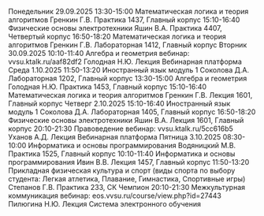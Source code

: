 Понедельник 29.09.2025
13:30-15:00	Математическая логика и теория алгоритмов	Гренкин Г.В.	Практика	1437, Главный корпус
15:10-16:40	Физические основы электротехники	Яшин В.А.	Практика	4407, Четвертый корпус
16:50-18:20	Математическая логика и теория алгоритмов	Гренкин Г.В.	Лабораторная	1412, Главный корпус
Вторник 30.09.2025
10:10-11:40	Алгебра и геометрия
вебинар: vvsu.ktalk.ru/aaf82df2
Голодная Н.Ю.	Лекция	Вебинарная платформа
Среда 1.10.2025
11:50-13:20	Иностранный язык модуль 1	Соколова Д.А.	Лабораторная	1202, Главный корпус
13:30-15:00	Алгебра и геометрия	Голодная Н.Ю.	Практика	1453, Главный корпус
15:10-16:40	Математическая логика и теория алгоритмов	Гренкин Г.В.	Лекция	1601, Главный корпус
Четверг 2.10.2025
15:10-16:40	Иностранный язык модуль 1	Соколова Д.А.	Лабораторная	1405, Главный корпус
16:50-18:20	Физические основы электротехники	Яшин В.А.	Лекция	1601, Главный корпус
20:10-21:30	Правоведение
вебинар: vvsu.ktalk.ru/5cc616b5
Уханов А.Д.	Лекция	Вебинарная платформа
Пятница 3.10.2025
08:30-10:00	Информатика и основы программирования	Водяницкий М.В.	Практика	1525, Главный корпус
10:10-11:40	Информатика и основы программирования	Ивин В.В.	Лекция	1457, Главный корпус
11:50-13:20	Прикладная физическая культура и спорт (виды спорта по выбору студента: Легкая атлетика, Плавание, Гимнастика, Спортивные игры)	Степанов Г.В.	Практика	233, СК Чемпион
20:10-21:30	Межкультурная коммуникация
вебинар: eos.vvsu.ru/course/view.php?id=27443
Пилюгина Н.Ю.	Лекция	Система электронного обучения

